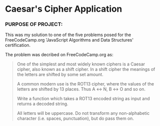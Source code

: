 <h1> Caesar's Cipher Application</h1>

<h3> PURPOSE OF PROJECT: </h3>

This was my solution to one of the five problems posed for the FreeCodeCamp.org 'JavaScript 
Algorithms and Data Structures' certification.

The problem was decribed on FreeCodeCamp.org as:

> One of the simplest and most widely known ciphers is a Caesar cipher, also known as a shift cipher. 
> In a shift cipher the meanings of the letters are shifted by some set amount.
>
> A common modern use is the ROT13 cipher, where the values of the letters are shifted by 13 places. 
> Thus A ↔ N, B ↔ O and so on.
>
> Write a function which takes a ROT13 encoded string as input and returns a decoded string.
>
> All letters will be uppercase. Do not transform any non-alphabetic character (i.e. spaces, punctuation), 
> but do pass them on.